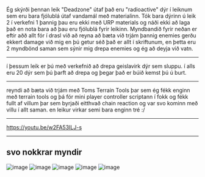 Ég skýrði þennan leik "Deadzone" útaf það eru "radioactive" dýr í leiknum sem eru bara fjólublá útaf vandamál með materialinn. Tók bara dýrinn ú leik 2 í verkefni 1 þannig þau eru ekki með URP materials og náði ekki að laga það en nota bara að þau eru fjólublá fyrir leikinn. Myndbandið fyrir neðan er eftir aðð allt fór í drasl við að reyna að bæta við trjám þannig enemies gerðu ekkert damage við mig en þú getur séð það er allt í skriftunum, en þetta eru 2 myndbönd saman sem sýnir mig drepa enemies og ég að deyja við vatn.

------------------------------

í þessum leik er þú með verkefnið að drepa geislavirk dýr sem sluppu. í alls eru 20 dýr sem þú þarft að drepa og þegar það er búið kemst þú ú burt.

------------------------------
reyndi að bæta við trjám með Toms Terrain Tools þar sem ég fékk enginn með terrain tools og þá fór mini player controller scriptann í fokk og fékk fullt af villum þar sem byrjaði eitthvað chain reaction og var svo kominn með villu í allt saman. en leikur virkar semi bara enginn tré :/

------------------------------

https://youtu.be/w2FA53ILJ-s

------------------------------
svo nokkrar myndir
-----------------------------
![image](https://user-images.githubusercontent.com/70168436/234398481-9a84b82d-4feb-432b-8be0-83f0ef1cb78b.png)
![image](https://user-images.githubusercontent.com/70168436/234398521-1f281f6a-8422-4692-8649-26020775c30d.png)
![image](https://user-images.githubusercontent.com/70168436/234398565-6e31bc58-ff73-4486-afd1-af6b4087582d.png)
![image](https://user-images.githubusercontent.com/70168436/234398590-76695cfb-7b61-4a85-b1b5-12b2367cb2a6.png)
![image](https://user-images.githubusercontent.com/70168436/234398713-c106bfad-e86e-4644-a044-dd2360aea44e.png)

